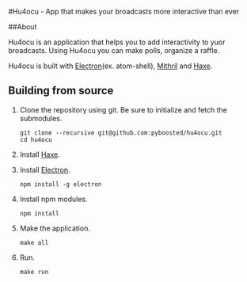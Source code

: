 #Hu4ocu - App that makes your broadcasts more interactive than ever

##About

Hu4ocu is an application that helps you to add interactivity to yuor broadcasts. Using Hu4ocu you can make polls, organize a raffle.

Hu4ocu is built with [Electron](https://github.com/atom/electron)(ex. atom-shell), [Mithril](https://github.com/lhorie/mithril) and [Haxe](https://github.com/HaxeFoundation/haxe).

## Building from source

1. Clone the repository using git. Be sure to initialize and fetch the submodules.

    ```
    git clone --recursive git@github.com:pyboosted/hu4ocu.git
    cd hu4ocu
    ```

2. Install [Haxe](https://github.com/HaxeFoundation/haxe).

3. Install [Electron](https://github.com/atom/electron).

    ```
    npm install -g electron
    ```

4. Install npm modules.

    ```
    npm install
    ```

5. Make the application.

    ```
    make all
    ```

6. Run.

    ```
    make run
    ```